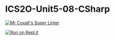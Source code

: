 # ICS2O-Unit5-08-CSharp

[![Mr Coxall's Super Linter](https://github.com/Evgeny-Vovk/ICS2O-Unit5-08-CSharp/workflows/Mr%20Coxall's%20Super%20Linter/badge.svg)](https://github.com/Evgeny-Vovk/ICS2O-Unit5-08-CSharp/actions)

[![Run on Repl.it](https://repl.it/badge/github/Evgeny-Vovk/ICS2O-Unit5-08-CSharp)](https://repl.it/github/Evgeny-Vovk/ICS2O-Unit5-08-CSharp)
